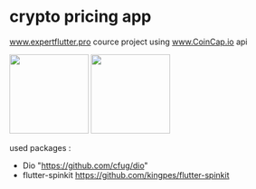 # crypto pricing app
www.expertflutter.pro cource project using www.CoinCap.io api 





<img src="https://github.com/user-attachments/assets/23e9cbe5-d317-4ea9-83d8-c4c5c36bde39" width="140" heigt="200"></img>
<img src="https://github.com/user-attachments/assets/a1816e6d-be06-40eb-a7a9-e94898c0d7c9" width="140" heigt="200"></img>

used packages :
- Dio "https://github.com/cfug/dio"
- flutter-spinkit https://github.com/kingpes/flutter-spinkit


